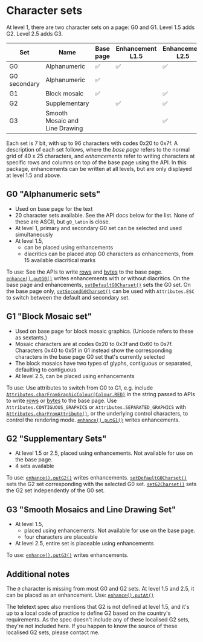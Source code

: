 # Character sets

At level 1, there are two character sets on a page: G0 and G1. Level 1.5 adds G2. Level 2.5 adds G3.

| Set          | Name                           | Base page | Enhancement L1.5 | Enhancement L2.5 |
| ------------ |--------------------------------|-----------|------------------|------------------|
| G0           | Alphanumeric                   | ✅        | ✅               | ✅               |
| G0 secondary | Alphanumeric                   | ✅        |                  |                  |
| G1           | Block mosaic                   | ✅        |                  | ✅               |
| G2           | Supplementary                  |           | ✅               | ✅               |
| G3           | Smooth Mosaic and Line Drawing |           |                  | ✅               |

Each set is 7 bit, with up to 96 characters with codes 0x20 to 0x7f.  A description of each set follows, where the _base page_ refers to the normal grid of 40 x 25 characters, and _enhancements_ refer to writing characters at specific rows and columns on top of the base page using the API. In this package, enhancements can be written at all levels, but are only displayed at level 1.5 and above.

## G0 "Alphanumeric sets"

- Used on base page for the text
- 20 character sets available. See the API docs below for the list.  None of these are ASCII, but `g0_latin` is close.
- At level 1, primary and secondary G0 set can be selected and used simultaneously
- At level 1.5,
  - can be placed using enhancements
  - diacritics can be placed atop G0 characters as enhancements, from 15 available diacritical marks

To use: See the APIs to write [rows](/teletext-screen-api#write-rows-to-the-base-page) and [bytes](/teletext-screen-api#write-bytes-to-the-base-page) to the base page. [`enhance().putG0()`](/teletext-screen-api#putg0-char-diacriticcode) writes enhancements with or without diacritics. On the base page and enhancements, [`setDefaultG0Charset()`](/teletext-screen-api#setdefaultg0charset-charset-withupdate) sets the G0 set. On the base page only, [`setSecondG0Charset()`](/teletext-screen-api#setsecondg0charset-charset-withupdate) can be used with `Attributes.ESC` to switch between the default and secondary set.

## G1 "Block Mosaic set"

- Used on base page for block mosaic graphics. (Unicode refers to these as sextants.)
- Mosaic characters are at codes 0x20 to 0x3f and 0x60 to 0x7f. Characters 0x40 to 0x5f in G1 instead show the corresponding characters in the base page G0 set that's currently selected
- The block mosaics have two types of glyphs, contiguous or separated, defaulting to contiguous
- At level 2.5, can be placed using enhancements

To use: Use attributes to switch from G0 to G1, e.g. include [`Attributes.charFromGraphicColour(Colour.RED)`](/teletext-attributes#attributes-charfromgraphiccolour-colour) in the string passed to APIs to write [rows](/teletext-screen-api#write-rows-to-the-base-page) or [bytes](/teletext-screen-api#write-bytes-to-the-base-page) to the base page. Use `Attributes.CONTIGUOUS_GRAPHICS` or `Attributes.SEPARATED_GRAPHICS` with [`Attributes.charFromAttribute()`](/teletext-attributes#attributes-charfromattribute-attribute), or the underlying control characters, to control the rendering mode. [`enhance().putG1()`](/teletext-screen-api#putg1-char) writes enhancements.

## G2 "Supplementary Sets"

- At level 1.5 or 2.5, placed using enhancements. Not available for use on the base page.
- 4 sets available

To use: [`enhance().putG2()`](/teletext-screen-api#putg2-char) writes enhancements. [`setDefaultG0Charset()`](/teletext-screen-api#setdefaultg0charset-charset-withupdate) sets the G2 set corresponding with the selected G0 set. [`setG2Charset()`](/teletext-screen-api#setg2charset-charset-withupdate) sets the G2 set independently of the G0 set.

## G3 "Smooth Mosaics and Line Drawing Set"

- At level 1.5,
  - placed using enhancements. Not available for use on the base page.
  - four characters are placeable
- At level 2.5, entire set is placeable using enhancements

To use: [`enhance().putG3()`](/teletext-screen-api#putg3-char) writes enhancements.

## Additional notes

The `@` character is missing from most G0 and G2 sets. At level 1.5 and 2.5, it can be placed as an enhancement. Use: [`enhance().putAt()`](/teletext-screen-api#putat)

The teletext spec also mentions that G2 is not defined at level 1.5, and it's up to a local code of practice to define G2 based on the country's requirements. As the spec doesn't include any of these localised G2 sets, they're not included here. If you happen to know the source of these localised G2 sets, please contact me.
